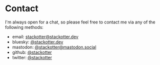 # Contact

I'm always open for a chat, so please feel free to contact me via any of the following methods:

- email: [stackotter@stackotter.dev](mailto:stackotter@stackotter.dev)
- bluesky: [@stackotter.dev](https://bsky.app/profile/stackotter.dev)
- mastodon: [@stackotter@mastodon.social](https://mastodon.social/stackotter)
- github: [@stackotter](https://github.com/stackotter)
- twitter: [@stackotter](https://twitter.com/stackotter)
